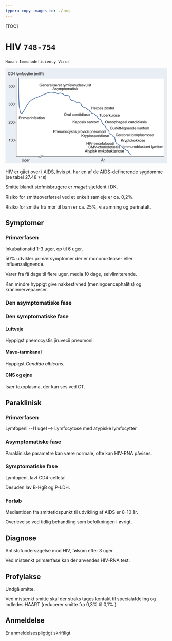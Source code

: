 ```yaml
---
typora-copy-images-to: ./img
---
```


[TOC]
# HIV `748-754`

`Human Immunodeficiency Virus`

![Medicinsk_Kompendium_Bind_1](img/Medicinsk_Kompendium_Bind_1-7749879.png)

HIV er gået over i AIDS, hvis pt. har en af de AIDS-definerende sygdomme (se tabel 27.48 `748`)

Smitte blandt stofmisbrugere er _meget_ sjældent i DK.

Risiko for smitteoverførsel ved et enkelt samleje er ca. 0,2%.

Risiko for smitte fra mor til barn er ca. 25%, via amning og perinatalt.

## Symptomer

### Primærfasen

Inkubationstid 1-3 uger, op til 6 uger.

50% udvikler primærsymptomer der er mononukleose- eller influenzalignende.

Varer fra få dage til flere uger, media 10 dage, selvlimiterende.

Kan mindre hyppigt give nakkestivhed (meningoencephalitis) og kranienervepareser.

### Den asymptomatiske fase

### Den symptomatiske fase

#### Luftveje

Hyppigst pnemocystis jiruvecii pneumoni.

#### Mave-tarmkanal

Hyppigst *Candida albicans.*

#### CNS og øjne

Især toxoplasma, der kan ses ved CT.

## Paraklinisk

### Primærfasen

Lymfopeni --(1 uge)--> Lymfocytose med atypiske lymfocytter

### Asymptomatiske fase

Parakliniske parametre kan være normale, ofte kan HIV-RNA påvises.

### Symptomatiske fase

Lymfopeni, lavt CD4-celletal

Desuden lav B-HgB og P-LDH.

### Forløb

Mediantiden fra smittetidspunkt til udvikling af AIDS er 8-10 år.

Overlevelse ved tidlig behandling som befolkningen i øvrigt.

## Diagnose

Antistofundersøgelse mod HIV, følsom efter 3 uger.

Ved mistænkt primærfase kan der anvendes HIV-RNA test.

## Profylakse

Undgå smitte.

Ved mistænkt smitte skal der straks tages kontakt til specialafdeling og indledes HAART (reducerer smitte fra 0,3% til 0,1%.).

## Anmeldelse

Er anmeldelsespligtigt skriftligt